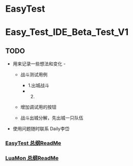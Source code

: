 


# EasyTest

# Easy_Test_IDE_Beta_Test_V1

## TODO



- 用来记录一些想法和变化 -


	- 战斗测试用例
		- 1.出城战斗
		- 2.

	- 增加调试用的按钮
	- 战斗出城分解，先出城一只队伍


- 使用问题随时联系 Daily李岱

### [EasyTest 总纲ReadMe](../README.md)

### [LuaMon 总纲ReadMe](../../lua_luamon/README.md)

